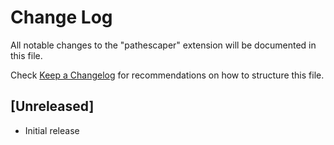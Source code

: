 # Change Log

All notable changes to the "pathescaper" extension will be documented in this file.

Check [Keep a Changelog](http://keepachangelog.com/) for recommendations on how to structure this file.

## [Unreleased]

- Initial release